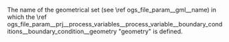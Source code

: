 The name of the geometrical set (see \ref ogs_file_param__gml__name) in which
the \ref
ogs_file_param__prj__process_variables__process_variable__boundary_conditions__boundary_condition__geometry
"geometry" is defined.
